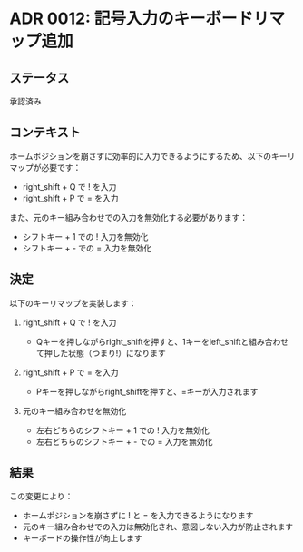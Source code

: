 # ADR 0012: 記号入力のキーボードリマップ追加

## ステータス

承認済み

## コンテキスト

ホームポジションを崩さずに効率的に入力できるようにするため、以下のキーリマップが必要です：
- right_shift + Q で ! を入力
- right_shift + P で = を入力

また、元のキー組み合わせでの入力を無効化する必要があります：
- シフトキー + 1 での ! 入力を無効化
- シフトキー + - での = 入力を無効化

## 決定

以下のキーリマップを実装します：

1. right_shift + Q で ! を入力
   - Qキーを押しながらright_shiftを押すと、1キーをleft_shiftと組み合わせて押した状態（つまり!）になります

2. right_shift + P で = を入力
   - Pキーを押しながらright_shiftを押すと、=キーが入力されます

3. 元のキー組み合わせを無効化
   - 左右どちらのシフトキー + 1 での ! 入力を無効化
   - 左右どちらのシフトキー + - での = 入力を無効化

## 結果

この変更により：
- ホームポジションを崩さずに ! と = を入力できるようになります
- 元のキー組み合わせでの入力は無効化され、意図しない入力が防止されます
- キーボードの操作性が向上します 